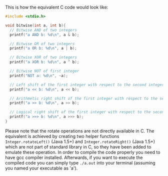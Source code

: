 This is how the equivalent C code would look like:
```c
#include <stdio.h>

void bitwise(int a, int b){
  // Bitwise AND of two integers
  printf("a AND b: %d\n", a & b);

  // Bitwise OR of two integers
  printf("a OR b: %d\n", a | b);

  // Bitwise XOR of two integers
  printf("a XOR b: %d\n", a ^ b);

  // Bitwise NOT of first integer
  printf("NOT a: %d\n", ~a);

  // Left shift of the first integer with respect to the second integer
  printf("a << b: %d\n", a << b); 

  // Arithmetic right shift of the first integer with respect to the second integer
  printf("a >> b: %d\n", a >> b); 

  // Logical right shift of the first integer with respect to the second integer
  printf("a >>> b: %d\n", a >>> b); 
}
```
Please note that the rotate operations are not directly available in C. The equivalent is achieved by creating two helper functions `Integer.rotateLeft()` (Java 1.5+) and `Integer.rotateRight()` (Java 1.5+) which are not part of standard library in C, so they have been added to emulate these operation.
In order to compile the code properly you need to have gcc compiler installed. Afterwards, if you want to execute the compiled code you can simply type `./a.out` into your terminal (assuming you named your executable as 'a').
